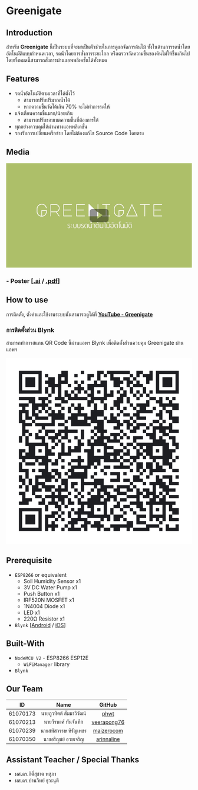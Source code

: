 # Greenigate

## Introduction
สำหรับ **Greenigate** นี้เป็นระบบที่จะมาเป็นตัวช่วยในการดูแลจัดการต้นไม้ ทั้งในด้านการรดน้ำโดยอัตโนมัติแบบกำหนดเวลา, รดน้ำโดยการสั่งการระยะไกล หรือตรวจวัดความชื้นของดินไม่ให้ชื้นเกินไป โดยทั้งหมดนี้สามารถสั่งการผ่านแอพพลิเคชั่นได้ทั้งหมด

## Features

- รดน้ำอัตโนมัติตามเวลาที่ได้ตั้งไว้
  - สามารถปรับปริมาณน้ำได้
  - หากความชื้นวัดได้เกิน 70% จะไม่ทำการรดให้
- แจ้งเตือนความชื้นมาก/น้อยเกิน
  - สามารถปรับขอบเขตความชื้นที่ต้องการได้
- ทุกอย่างควบคุมได้ผ่านทางแอพพลิเคชั่น
- รองรับการเปลี่ยนเครือข่าย โดยไม่ต้องแก้ไข Source Code โดยตรง

## Media

[![YouTube](https://raw.githubusercontent.com/phwt/Greenigate/master/media/youube-play.jpg "YouTube video")](https://youtu.be/gLr9KiQcmJc)

### - **Poster [[.ai](https://github.com/phwt/Greenigate/blob/master/media/ai/poster_print.ai) / [.pdf](https://github.com/phwt/Greenigate/blob/master/media/ai/poster_print.pdf)]**

## How to use

การติดตั้ง, ตั้งค่าและใช้งานระบบนั้นสามารถดูได้ที่ **[YouTube - Greenigate](https://youtu.be/gLr9KiQcmJc)**

### การติดตั้งส่วน Blynk

สามารถทำการสแกน QR Code นี้ผ่านแอพฯ Blynk เพื่อติดตั้งส่วนควบคุม Greenigate ผ่านแอพฯ

![QR Code](https://raw.githubusercontent.com/phwt/Greenigate/master/media/bqr.png)

## Prerequisite

- `ESP8266` or equivalent
  - Soil Humidity Sensor x1
  - 3V DC Water Pump x1
  - Push Button x1
  - IRF520N MOSFET x1
  - 1N4004 Diode x1
  - LED x1
  - 220Ω Resistor x1
- `Blynk` [[Android](https://play.google.com/store/apps/details?id=cc.blynk) / [iOS](https://itunes.apple.com/us/app/blynk-iot-for-arduino-esp32/id808760481?mt=8)]

## Built-With

- `NodeMCU V2` - ESP8266 ESP12E
  - `WiFiManager` library
- `Blynk`

## Our Team

|    ID    |        Name        |                     GitHub                    |
|:--------:|:------------------:|:---------------------------------------------:|
| 61070173 |  นายภูวทิตต์ สัมมาวิวัฒน์ |        [phwt](https://github.com/phwt)        |
| 61070213 |   นายวีรพงศ์ ทันจันทึก  | [veerapong76](https://github.com/veerapong76) |
| 61070239 | นายสหัสวรรษ หิรัญเพชร |  [maizerocom](https://github.com/maizerocom)  |
| 61070350 |  นายอริญชย์ อวยเจริญ  |  [arinnaline](https://github.com/arinnaline)  |

## Assistant Teacher / Special Thanks

- ผศ.ดร.กิติ์สุชาต พสุภา
- ผศ.ดร.ปานวิทย์ ธุวะนุติ
